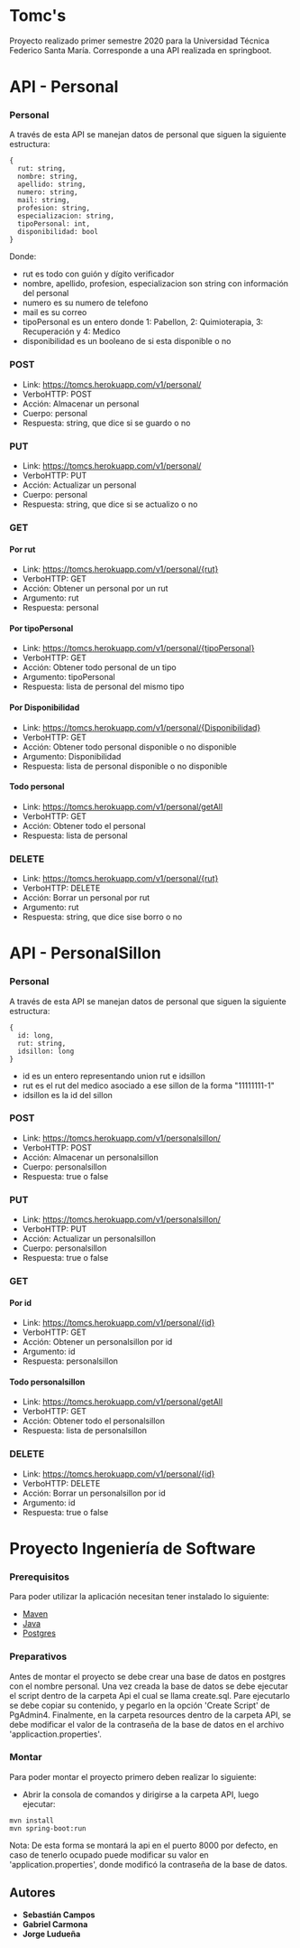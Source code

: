 # Tomc's

Proyecto realizado primer semestre 2020 para la Universidad Técnica Federico Santa María. Corresponde a una API realizada en springboot.

# API - Personal

### Personal

A través de esta API se manejan datos de personal que siguen la siguiente estructura:

```
{
  rut: string,
  nombre: string,
  apellido: string,
  numero: string,
  mail: string,
  profesion: string,
  especializacion: string,
  tipoPersonal: int,
  disponibilidad: bool
}
```

Donde:

* rut es todo con guión y dígito verificador
* nombre, apellido, profesion, especializacion son string con información del personal
* numero es su numero de telefono
* mail es su correo
* tipoPersonal es un entero donde 1: Pabellon, 2: Quimioterapia, 3: Recuperación y 4: Medico
* disponibilidad es un booleano de si esta disponible o no

### POST

* Link: https://tomcs.herokuapp.com/v1/personal/
* VerboHTTP: POST
* Acción: Almacenar un personal
* Cuerpo: personal
* Respuesta: string, que dice si se guardo o no

### PUT

* Link: https://tomcs.herokuapp.com/v1/personal/
* VerboHTTP: PUT
* Acción: Actualizar un personal
* Cuerpo: personal
* Respuesta: string, que dice si se actualizo o no

### GET

#### Por rut

* Link: https://tomcs.herokuapp.com/v1/personal/{rut}
* VerboHTTP: GET
* Acción: Obtener un personal por un rut
* Argumento: rut
* Respuesta: personal

#### Por tipoPersonal

* Link: https://tomcs.herokuapp.com/v1/personal/{tipoPersonal}
* VerboHTTP: GET
* Acción: Obtener todo personal de un tipo
* Argumento: tipoPersonal
* Respuesta: lista de personal del mismo tipo

#### Por Disponibilidad

* Link: https://tomcs.herokuapp.com/v1/personal/{Disponibilidad}
* VerboHTTP: GET
* Acción: Obtener todo personal disponible o no disponible
* Argumento: Disponibilidad
* Respuesta: lista de personal disponible o no disponible

#### Todo personal

* Link: https://tomcs.herokuapp.com/v1/personal/getAll
* VerboHTTP: GET
* Acción: Obtener todo el personal
* Respuesta: lista de personal

### DELETE

* Link: https://tomcs.herokuapp.com/v1/personal/{rut}
* VerboHTTP: DELETE
* Acción: Borrar un personal por rut
* Argumento: rut
* Respuesta: string, que dice sise borro o no

# API - PersonalSillon


### Personal

A través de esta API se manejan datos de personal que siguen la siguiente estructura:

```
{
  id: long,
  rut: string,
  idsillon: long
}
```

* id es un entero representando union rut e idsillon
* rut es el rut del medico asociado a ese sillon de la forma "11111111-1"
* idsillon es la id del sillon

### POST

* Link: https://tomcs.herokuapp.com/v1/personalsillon/
* VerboHTTP: POST
* Acción: Almacenar un personalsillon
* Cuerpo: personalsillon
* Respuesta: true o false

### PUT

* Link: https://tomcs.herokuapp.com/v1/personalsillon/
* VerboHTTP: PUT
* Acción: Actualizar un personalsillon
* Cuerpo: personalsillon
* Respuesta: true o false

### GET

#### Por id

* Link: https://tomcs.herokuapp.com/v1/personal/{id}
* VerboHTTP: GET
* Acción: Obtener un personalsillon por id
* Argumento: id
* Respuesta: personalsillon

#### Todo personalsillon

* Link: https://tomcs.herokuapp.com/v1/personal/getAll
* VerboHTTP: GET
* Acción: Obtener todo el personalsillon
* Respuesta: lista de personalsillon

### DELETE

* Link: https://tomcs.herokuapp.com/v1/personal/{id}
* VerboHTTP: DELETE
* Acción: Borrar un personalsillon por id
* Argumento: id
* Respuesta: true o false

# Proyecto Ingeniería de Software

### Prerequisitos

Para poder utilizar la aplicación necesitan tener instalado lo siguiente:

* [Maven](https://maven.apache.org/)  
* [Java](https://www.oracle.com/technetwork/java/javase/downloads/jdk8-downloads-2133151.html) 
* [Postgres](https://www.postgresql.org/download/)

### Preparativos
Antes de montar el proyecto se debe crear una base de datos en postgres con el nombre personal. Una vez creada la base de datos se debe ejecutar el script dentro de la carpeta Api el cual se llama create.sql. Pare ejecutarlo se debe copiar su contenido, y pegarlo en la opción 'Create Script' de PgAdmin4. Finalmente, en la carpeta resources dentro de la carpeta API, se debe modificar el valor de la contraseña de la base de datos en el archivo 'applicaction.properties'.

### Montar
Para poder montar el proyecto primero deben realizar lo siguiente:
* Abrir la consola de comandos y dirigirse a la carpeta API, luego ejecutar:
```
mvn install
mvn spring-boot:run
```
Nota: De esta forma se montará la api en el puerto 8000 por defecto, en caso de tenerlo ocupado puede modificar su valor en 'application.properties', donde modificó la contraseña de la base de datos.

## Autores

* **Sebastián Campos** 
* **Gabriel Carmona**
* **Jorge Ludueña**



